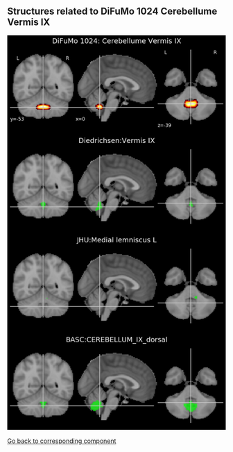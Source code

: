


## Structures related to DiFuMo 1024 Cerebellume Vermis IX

![411](411.jpg "Structures related to DiFuMo 1024 Cerebellume Vermis IX")

[Go back to corresponding component](https://parietal-inria.github.io/DiFuMo/1024/html/411.html)